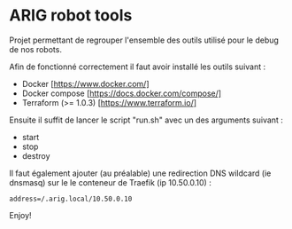 # ARIG robot tools

Projet permettant de regrouper l'ensemble des outils utilisé pour le debug de nos robots.

Afin de fonctionné correctement il faut avoir installé les outils suivant :
* Docker [https://www.docker.com/]
* Docker compose [https://docs.docker.com/compose/]
* Terraform (>= 1.0.3) [https://www.terraform.io/]

Ensuite il suffit de lancer le script "run.sh" avec un des arguments suivant :
* start
* stop
* destroy

Il faut également ajouter (au préalable) une redirection DNS wildcard (ie dnsmasq) sur le
le conteneur de Traefik (ip 10.50.0.10) :

```
address=/.arig.local/10.50.0.10
```

Enjoy!
